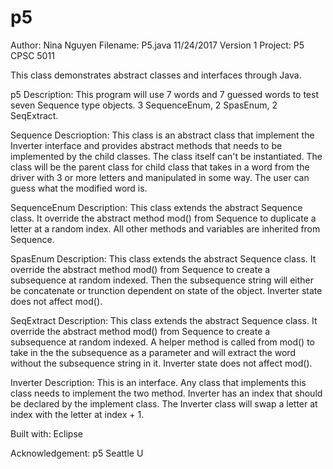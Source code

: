 # p5

Author: Nina Nguyen
Filename: P5.java
11/24/2017
Version 1
Project: P5
CPSC 5011

This class demonstrates abstract classes and interfaces through Java.

p5 Description: This program will use 7 words and 7 guessed words to test seven
			  Sequence type objects. 3 SequenceEnum, 2 SpasEnum, 2 SeqExtract.
        
Sequence Descrioption: This class is an abstract class that implement the Inverter 
			  interface and provides abstract methods that needs to be 
			  implemented by the child classes. The class itself can't be 
			  instantiated. The class will be the parent class for child 
			  class that takes in a word from the driver with 3 or more 
			  letters and manipulated in some way. The user can guess 
			  what the modified word is. 
        
SequenceEnum Description: This class extends the abstract Sequence class. It override the
			  abstract method mod() from Sequence to duplicate a letter at a
			  random index. All other methods and variables are inherited from
			  Sequence.
        
SpasEnum Description: This class extends the abstract Sequence class. It override the
			  abstract method mod() from Sequence to create a subsequence at
			  random indexed. Then the subsequence string will either be
			  concatenate or trunction dependent on state of the object.
			  Inverter state does not affect mod().      
        
SeqExtract Description: This class extends the abstract Sequence class. It override the
			  abstract method mod() from Sequence to create a subsequence at
			  random indexed. A helper method is called from mod() to take in 
			  the the subsequence as a parameter and will extract the word 
			  without the subsequence string in it. 
			  Inverter state does not affect mod(). 
        
Inverter Description: This is an interface. Any class that implements this class 
			  needs to implement the two method. Inverter has an index that 
			  should be declared by the implement class.
              The Inverter class will swap a letter at index with the letter 
              at index + 1.
              
              
 Built with:
 Eclipse
 
 Acknowledgement:
 p5 Seattle U
